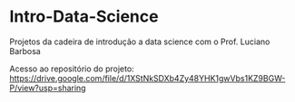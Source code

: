 # Intro-Data-Science
Projetos da cadeira de introdução a data science com o Prof. Luciano Barbosa

Acesso ao repositório do projeto: https://drive.google.com/file/d/1XStNkSDXb4Zy48YHK1gwVbs1KZ9BGW-P/view?usp=sharing
